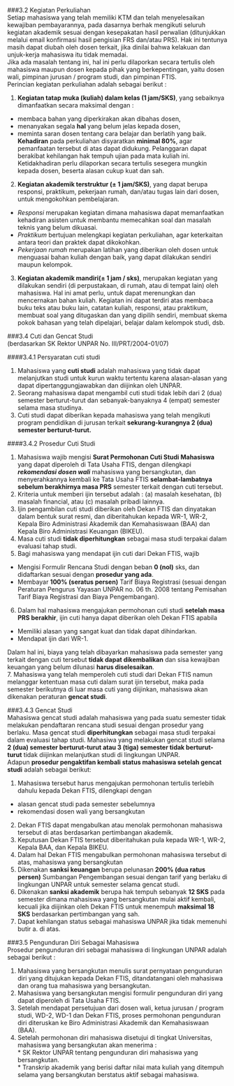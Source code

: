 ###3.2 Kegiatan Perkuliahan  
Setiap mahasiswa yang telah memiliki KTM dan telah menyelesaikan kewajiban pembayarannya, pada dasarnya berhak mengikuti seluruh kegiatan akademik sesuai dengan kesepakatan hasil perwalian (ditunjukkan melalui email konfirmasi hasil pengisian FRS dan/atau PRS). Hak ini tentunya masih dapat diubah oleh dosen terkait, jika dinilai bahwa kelakuan dan unjuk-kerja mahasiswa itu tidak memadai.   
Jika ada masalah tentang ini, hal ini perlu dilaporkan secara tertulis oleh mahasiswa maupun dosen kepada pihak yang berkepentingan, yaitu dosen wali, pimpinan jurusan / program studi, dan pimpinan FTIS.  
Perincian kegiatan perkuliahan adalah sebagai berikut :  
1. **Kegiatan tatap muka (kuliah) dalam kelas (1 jam/SKS)**, yang sebaiknya dimanfaatkan secara maksimal dengan :
* membaca bahan yang diperkirakan akan dibahas dosen,  
* menanyakan segala **hal** yang belum jelas kepada dosen,
* meminta saran dosen tentang cara belajar dan berlatih yang baik.  
**Kehadiran** pada perkuliahan disyaratkan **minimal 80%**, agar pemanfaatan tersebut di atas dapat didukung. Pelanggaran dapat berakibat kehilangan hak tempuh ujian pada mata kuliah ini. Ketidakhadiran perlu dilaporkan secara tertulis sesegera mungkin kepada dosen, beserta alasan cukup kuat dan sah.  
2. **Kegiatan akademik terstruktur (± 1 jam/SKS)**, yang dapat berupa responsi, praktikum, pekerjaan rumah, dan/atau tugas lain dari dosen, untuk mengokohkan pembelajaran.  
* *Responsi* merupakan kegiatan dimana mahasiswa dapat memanfaatkan kehadiran asisten untuk membantu memecahkan soal dan masalah teknis yang belum dikuasai.  
* *Praktikum* bertujuan melengkapi kegiatan perkuliahan, agar keterkaitan antara teori dan praktek dapat dikokohkan.  
* *Pekerjaan rumah* merupakan latihan yang diberikan oleh dosen untuk menguasai bahan kuliah dengan baik, yang dapat dilakukan sendiri maupun kelompok.  
3. **Kegiatan akademik mandiri(± 1 jam / sks)**, merupakan kegiatan yang dilakukan sendiri (di perpustakaan, di rumah, atau di tempat lain) oleh mahasiswa. Hal ini amat perlu, untuk dapat merenungkan dan mencernakan bahan kuliah. Kegiatan ini dapat terdiri atas membaca buku teks atau buku lain, catatan kuliah, responsi, atau praktikum, membuat soal yang ditugaskan dan yang dipilih sendiri, membuat skema pokok bahasan yang telah dipelajari, belajar dalam kelompok studi, dsb.  


###3.4 Cuti dan Gencat Studi  
(berdasarkan SK Rektor UNPAR No. III/PRT/2004-01/07)  

####3.4.1 Persyaratan cuti studi  
1.	Mahasiswa yang **cuti studi** adalah mahasiswa yang tidak dapat melanjutkan studi untuk kurun waktu tertentu karena alasan-alasan yang dapat dipertanggungjawabkan dan diijinkan oleh UNPAR.  
2.	Seorang mahasiswa dapat mengambil cuti studi tidak lebih dari 2 (dua) semester berturut-turut dan sebanyak-banyaknya 4 (empat) semester selama masa studinya.  
3.	Cuti studi dapat diberikan kepada mahasiswa yang telah mengikuti program pendidikan di jurusan terkait **sekurang-kurangnya 2 (dua) semester berturut-turut.**  

####3.4.2 Prosedur Cuti Studi  
1.	Mahasiswa wajib mengisi **Surat Permohonan Cuti Studi Mahasiswa** yang dapat diperoleh di Tata Usaha FTIS, dengan dilengkapi ***rekomendasi dosen wali*** mahasiswa yang bersangkutan, dan menyerahkannya kembali ke Tata Usaha FTIS **selambat-lambatnya sebelum berakhirnya masa PRS** semester terkait dengan cuti tersebut.  
2.	Kriteria untuk memberi ijin tersebut adalah :  (a) masalah kesehatan, (b) masalah financial, atau (c) masalah pribadi lainnya.  
3.	Ijin pengambilan cuti studi diberikan oleh Dekan FTIS dan dinyatakan dalam bentuk surat resmi, dan diberitahukan kepada WR-1, WR-2, Kepala Biro Administrasi Akademik dan Kemahasiswaan (BAA) dan Kepala Biro Administrasi Keuangan (BIKEU).  
4.	Masa cuti studi **tidak diperhitungkan** sebagai masa studi terpakai dalam evaluasi tahap studi.  
5.	Bagi mahasiswa yang mendapat ijin cuti dari Dekan FTIS, wajib  
  
  *  Mengisi Formulir Rencana Studi dengan beban **0 (nol)** sks, dan didaftarkan sesuai dengan **prosedur yang ada**.  
  *  Membayar **100% (seratus persen)** Tarif Biaya Registrasi (sesuai dengan Peraturan Pengurus Yayasan UNPAR no. 06 th. 2008 tentang Pemisahan Tarif Biaya Registrasi dan Biaya Pengembangan).  
6.	Dalam hal mahasiswa mengajukan permohonan cuti studi **setelah masa PRS berakhir**, ijin cuti hanya dapat diberikan oleh Dekan FTIS apabila  
  *  Memiliki alasan yang sangat kuat dan tidak dapat dihindarkan.  
  *  Mendapat ijin dari WR-1.  
  
  Dalam hal ini, biaya yang telah dibayarkan mahasiswa pada semester yang terkait dengan cuti tersebut **tidak dapat dikembalikan** dan sisa kewajiban keuangan yang belum dilunasi **harus diselesaikan**.  
7.	Mahasiswa yang telah memperoleh cuti studi dari Dekan FTIS namun melanggar ketentuan masa cuti dalam surat ijin tersebut, maka pada semester berikutnya di luar masa cuti yang diijinkan, mahasiswa akan dikenakan peraturan **gencat studi**.  

###3.4.3 Gencat Studi  
Mahasiswa gencat studi adalah mahasiswa yang pada suatu semester tidak melakukan pendaftaran rencana studi sesuai dengan prosedur yang berlaku. 
Masa gencat studi **diperhitungkan** sebagai masa studi terpakai dalam evaluasi tahap studi. 
Mahasiwa yang melakukan gencat studi selama **2 (dua) semester berturut-turut atau 3 (tiga) semester tidak berturut-turut** tidak diijinkan melanjutkan studi di lingkungan UNPAR.  
Adapun **prosedur pengaktifan kembali status mahasiswa setelah gencat studi** adalah sebagai berikut:

1.	Mahasiswa tersebut harus mengajukan permohonan tertulis terlebih dahulu kepada Dekan FTIS, dilengkapi dengan  
  *  alasan gencat studi pada semester sebelumnya  
  *  rekomendasi dosen wali yang bersangkutan
2.	Dekan FTIS dapat mengabulkan atau menolak permohonan mahasiswa tersebut di atas berdasarkan pertimbangan akademik.
3.	Keputusan Dekan FTIS tersebut diberitahukan pula kepada WR-1, WR-2, Kepala BAA, dan Kepala BIKEU.
4.	Dalam hal Dekan FTIS mengabulkan permohonan mahasiswa tersebut di atas, mahasiswa yang bersangkutan  
  1. Dikenakan **sanksi keuangan** berupa pelunasan **200% (dua ratus persen)** Sumbangan Pengembangan sesuai dengan tarif yang berlaku di lingkungan UNPAR untuk semester selama gencat studi.  
  2.	Dikenakan **sanksi akademik** berupa hak tempuh sebanyak **12 SKS** pada semester dimana mahasiswa yang bersangkutan mulai aktif kembali, kecuali jika diijinkan oleh Dekan FTIS untuk menempuh **maksimal 18 SKS** berdasarkan pertimbangan yang sah.  
  3.	Dapat kehilangan status sebagai mahasiswa UNPAR jika tidak memenuhi butir a. di atas.  
  

###3.5 Pengunduran Diri Sebagai Mahasiswa  
Prosedur pengunduran diri sebagai mahasiswa di lingkungan UNPAR adalah sebagai berikut :  
  1.  Mahasiswa yang bersangkutan menulis surat pernyataan pengunduran diri yang ditujukan kepada Dekan FTIS, ditandatangani oleh mahasiswa dan orang tua mahasiswa yang bersangkutan.  
  2.  Mahasiswa yang bersangkutan mengisi formulir pengunduran diri yang dapat diperoleh di Tata Usaha FTIS.  
  3.  Setelah mendapat persetujuan dari dosen wali, ketua jurusan / program studi, WD-2, WD-1 dan Dekan FTIS, proses permohonan pengunduran diri diteruskan ke Biro Administrasi Akademik dan Kemahasiswaan (BAA).  
  4.	Setelah permohonan diri mahasiswa disetujui di tingkat Universitas, mahasiswa yang bersangkutan akan menerima :  
    *	SK Rektor UNPAR tentang pengunduran diri mahasiswa yang bersangkutan.  
    *	Transkrip akademik yang berisi daftar nilai mata kuliah yang ditempuh selama yang bersangkutan berstatus aktif sebagai mahasiswa.
